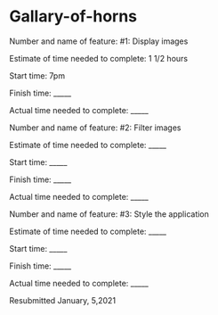 # Gallary-of-horns

Number and name of feature: #1: Display images

Estimate of time needed to complete: 1 1/2 hours

Start time: 7pm

Finish time: _____

Actual time needed to complete: _____


Number and name of feature: #2: Filter images

Estimate of time needed to complete: _____

Start time: _____

Finish time: _____

Actual time needed to complete: _____


Number and name of feature: #3: Style the application

Estimate of time needed to complete: _____

Start time: _____

Finish time: _____

Actual time needed to complete: _____

Resubmitted January, 5,2021